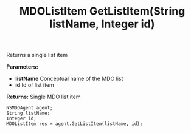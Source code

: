 ﻿---
uid: crmscript_ref_NSMDOAgent_GetListItem
title: MDOListItem GetListItem(String listName, Integer id)
intellisense: NSMDOAgent.GetListItem
keywords: NSMDOAgent, GetListItem
so.topic: reference
---

Returns a single list item

**Parameters:**
 - **listName** Conceptual name of the MDO list
 - **id** Id of list item

**Returns:** Single MDO list item

```crmscript
NSMDOAgent agent;
String listName;
Integer id;
MDOListItem res = agent.GetListItem(listName, id);
```

